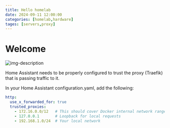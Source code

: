 ```yaml
---
title: Hello homelab
date: 2024-09-11 12:00:00
categories: [homelab,hardware]
tages: [servers,proxy]
---
```


# Welcome

![img-description](https://res.cloudinary.com/dm7h7e8xj/image/upload/v1559820489/js-code_n83m7a.jpg)
               

Home Assistant needs to be properly configured to trust the proxy (Traefik) that is passing traffic to it.

In your Home Assistant configuration.yaml, add the following:
````yml
http:
  use_x_forwarded_for: true
  trusted_proxies:
    - 172.16.0.0/12   # This should cover Docker internal network range
    - 127.0.0.1       # Loopback for local requests
    - 192.168.1.0/24  # Your local network
````